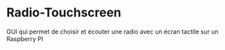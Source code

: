 # Radio-Touchscreen
GUI qui permet de choisir et écouter une radio avec un écran tactile sur un Raspberry PI

